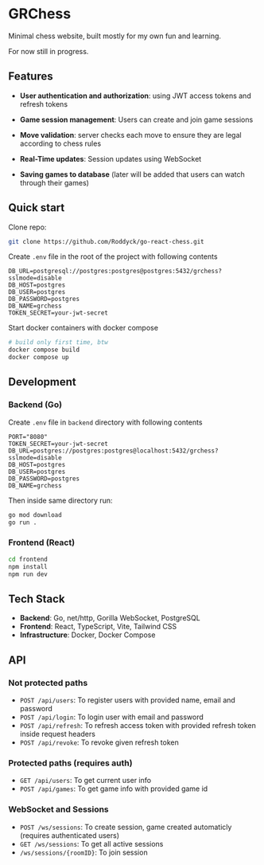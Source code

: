 # GRChess

Minimal chess website, built mostly for my own fun and learning.

For now still in progress.

## Features
* **User authentication and authorization**: using JWT access tokens and refresh tokens
* **Game session management**: Users can create and join game sessions

* **Move validation**: server checks each move to ensure they are legal according
to chess rules

* **Real-Time updates**: Session updates using WebSocket

* **Saving games to database** (later will be added that users can watch through their games)

## Quick start

Clone repo:
```bash
git clone https://github.com/Roddyck/go-react-chess.git
```

Create `.env` file in the root of the project with following contents
```env
DB_URL=postgresql://postgres:postgres@postgres:5432/grchess?sslmode=disable
DB_HOST=postgres
DB_USER=postgres
DB_PASSWORD=postgres
DB_NAME=grchess
TOKEN_SECRET=your-jwt-secret
```

Start docker containers with docker compose
```bash
# build only first time, btw
docker compose build
docker compose up
```

## Development
### Backend (Go)

Create `.env` file in `backend` directory with following contents
```env
PORT="8080"
TOKEN_SECRET=your-jwt-secret
DB_URL=postgres://postgres:postgres@localhost:5432/grchess?sslmode=disable
DB_HOST=postgres
DB_USER=postgres
DB_PASSWORD=postgres
DB_NAME=grchess
```

Then inside same directory run:
```bash
go mod download
go run .
```

### Frontend (React)
```bash
cd frontend
npm install
npm run dev
```

## Tech Stack
* **Backend**: Go, net/http, Gorilla WebSocket, PostgreSQL
* **Frontend**: React, TypeScript, Vite, Tailwind CSS
* **Infrastructure**: Docker, Docker Compose

## API
### Not protected paths
* `POST /api/users`: To register users with provided name, email and password
* `POST /api/login`: To login user with email and password
* `POST /api/refresh`: To refresh access token with provided refresh token inside request headers
* `POST /api/revoke`: To revoke given refresh token

### Protected paths (requires auth)
* `GET /api/users`: To get current user info
* `POST /api/games`: To get game info with provided game id

### WebSocket and Sessions
* `POST /ws/sessions`: To create session, game created automaticly (requires authenticated users)
* `GET /ws/sessions`: To get all active sessions
* `/ws/sessions/{roomID}`: To join session

